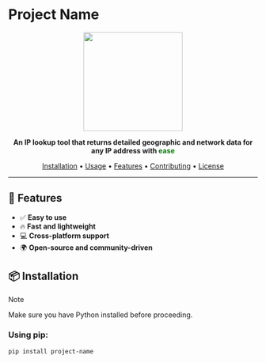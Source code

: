 # Project Name

<p align="center">
  <img src="https://via.placeholder.com/500" width="200">
</p>

<p align="center">
  <b>An IP lookup tool that returns detailed geographic and network data for any IP address with <span style="color:green;">ease</span></b>
</p>

<p align="center">
  <a href="#installation">Installation</a> •
  <a href="#usage">Usage</a> •
  <a href="#features">Features</a> •
  <a href="#contributing">Contributing</a> •
  <a href="#license">License</a>
</p>

---

## 🚀 Features

- ✅ **Easy to use**
- 🔥 **Fast and lightweight**
- 💻 **Cross-platform support**
- 🌍 **Open-source and community-driven**

## 📦 Installation

> [!NOTE]  
> Make sure you have Python installed before proceeding.

### Using pip:
```bash
pip install project-name
